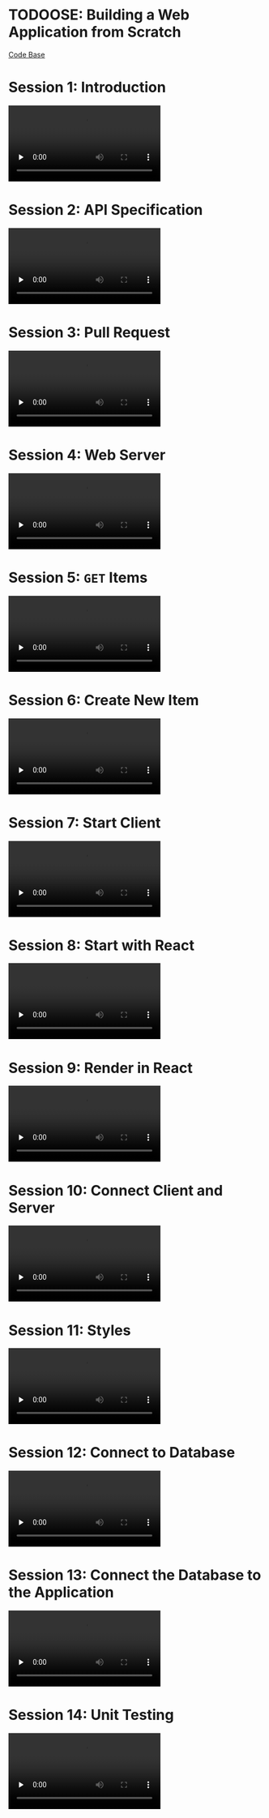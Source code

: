 TODOOSE: Building a Web Application from Scratch
================================================

[Code Base](https://github.com/jhu-oose/todoose)

Session 1: Introduction
=======================

<video src="https://archive.org/download/todoose/todoose--session-1--introduction.mp4" controls preload="none"></video>

Session 2: API Specification
============================

<video src="https://archive.org/download/todoose/todoose--session-2--api-specification.mp4" controls preload="none"></video>

Session 3: Pull Request
=======================

<video src="https://archive.org/download/todoose/todoose--session-3--pull-request.mp4" controls preload="none"></video>

Session 4: Web Server
=====================

<video src="https://archive.org/download/todoose/todoose--session-4--web-server.mp4" controls preload="none"></video>

Session 5: `GET` Items
======================

<video src="https://archive.org/download/todoose/todoose--session-5--get-items.mp4" controls preload="none"></video>

Session 6: Create New Item
==========================

<video src="https://archive.org/download/todoose/todoose--session-6--create-new-item.mp4" controls preload="none"></video>

Session 7: Start Client
=======================

<video src="https://archive.org/download/todoose/todoose--session-7--start-client.mp4" controls preload="none"></video>

Session 8: Start with React
===========================

<video src="https://archive.org/download/todoose/todoose--session-8--start-with-react.mp4" controls preload="none"></video>

Session 9: Render in React
==========================

<video src="https://archive.org/download/todoose/todoose--session-9--render-in-react.mp4" controls preload="none"></video>

Session 10: Connect Client and Server
=====================================

<video src="https://archive.org/download/todoose/todoose--session-10--connect-client-and-server.mp4" controls preload="none"></video>

Session 11: Styles
==================

<video src="https://archive.org/download/todoose/todoose--session-11--styles.mp4" controls preload="none"></video>

Session 12: Connect to Database
===============================

<video src="https://archive.org/download/todoose/todoose--session-12--connect-to-database.mp4" controls preload="none"></video>

Session 13: Connect the Database to the Application
===================================================

<video src="https://archive.org/download/todoose/todoose--session-13--connect-the-database-to-the-application.mp4" controls preload="none"></video>

Session 14: Unit Testing
========================

<video src="https://archive.org/download/todoose/todoose--session-14--unit-testing.mp4" controls preload="none"></video>
